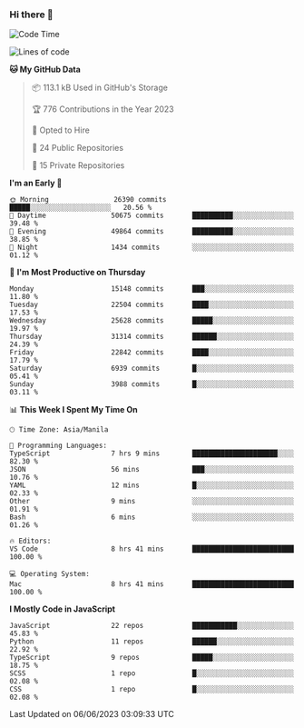 ### Hi there 👋

<!--START_SECTION:waka-->
![Code Time](http://img.shields.io/badge/Code%20Time-304%20hrs%2013%20mins-blue)

![Lines of code](https://img.shields.io/badge/From%20Hello%20World%20I%27ve%20Written-57.5%20million%20lines%20of%20code-blue)

**🐱 My GitHub Data** 

> 📦 113.1 kB Used in GitHub's Storage 
 > 
> 🏆 776 Contributions in the Year 2023
 > 
> 💼 Opted to Hire
 > 
> 📜 24 Public Repositories 
 > 
> 🔑 15 Private Repositories 
 > 
**I'm an Early 🐤** 

```text
🌞 Morning                26390 commits       █████░░░░░░░░░░░░░░░░░░░░   20.56 % 
🌆 Daytime                50675 commits       ██████████░░░░░░░░░░░░░░░   39.48 % 
🌃 Evening                49864 commits       ██████████░░░░░░░░░░░░░░░   38.85 % 
🌙 Night                  1434 commits        ░░░░░░░░░░░░░░░░░░░░░░░░░   01.12 % 
```
📅 **I'm Most Productive on Thursday** 

```text
Monday                   15148 commits       ███░░░░░░░░░░░░░░░░░░░░░░   11.80 % 
Tuesday                  22504 commits       ████░░░░░░░░░░░░░░░░░░░░░   17.53 % 
Wednesday                25628 commits       █████░░░░░░░░░░░░░░░░░░░░   19.97 % 
Thursday                 31314 commits       ██████░░░░░░░░░░░░░░░░░░░   24.39 % 
Friday                   22842 commits       ████░░░░░░░░░░░░░░░░░░░░░   17.79 % 
Saturday                 6939 commits        █░░░░░░░░░░░░░░░░░░░░░░░░   05.41 % 
Sunday                   3988 commits        █░░░░░░░░░░░░░░░░░░░░░░░░   03.11 % 
```


📊 **This Week I Spent My Time On** 

```text
🕑︎ Time Zone: Asia/Manila

💬 Programming Languages: 
TypeScript               7 hrs 9 mins        █████████████████████░░░░   82.30 % 
JSON                     56 mins             ███░░░░░░░░░░░░░░░░░░░░░░   10.76 % 
YAML                     12 mins             █░░░░░░░░░░░░░░░░░░░░░░░░   02.33 % 
Other                    9 mins              ░░░░░░░░░░░░░░░░░░░░░░░░░   01.91 % 
Bash                     6 mins              ░░░░░░░░░░░░░░░░░░░░░░░░░   01.26 % 

🔥 Editors: 
VS Code                  8 hrs 41 mins       █████████████████████████   100.00 % 

💻 Operating System: 
Mac                      8 hrs 41 mins       █████████████████████████   100.00 % 
```

**I Mostly Code in JavaScript** 

```text
JavaScript               22 repos            ███████████░░░░░░░░░░░░░░   45.83 % 
Python                   11 repos            ██████░░░░░░░░░░░░░░░░░░░   22.92 % 
TypeScript               9 repos             █████░░░░░░░░░░░░░░░░░░░░   18.75 % 
SCSS                     1 repo              █░░░░░░░░░░░░░░░░░░░░░░░░   02.08 % 
CSS                      1 repo              █░░░░░░░░░░░░░░░░░░░░░░░░   02.08 % 
```




 Last Updated on 06/06/2023 03:09:33 UTC
<!--END_SECTION:waka-->
